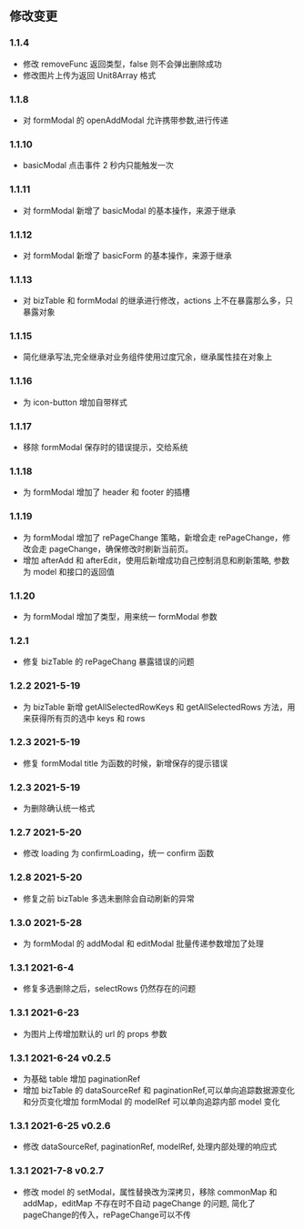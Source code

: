 ## 修改变更

### 1.1.4

- 修改 removeFunc 返回类型，false 则不会弹出删除成功
- 修改图片上传为返回 Unit8Array 格式

### 1.1.8

- 对 formModal 的 openAddModal 允许携带参数,进行传递

### 1.1.10

- basicModal 点击事件 2 秒内只能触发一次

### 1.1.11

- 对 formModal 新增了 basicModal 的基本操作，来源于继承

### 1.1.12

- 对 formModal 新增了 basicForm 的基本操作，来源于继承

### 1.1.13

- 对 bizTable 和 formModal 的继承进行修改，actions 上不在暴露那么多，只暴露对象

### 1.1.15

- 简化继承写法,完全继承对业务组件使用过度冗余，继承属性挂在对象上

### 1.1.16

- 为 icon-button 增加自带样式

### 1.1.17

- 移除 formModal 保存时的错误提示，交给系统

### 1.1.18

- 为 formModal 增加了 header 和 footer 的插槽

### 1.1.19

- 为 formModal 增加了 rePageChange 策略，新增会走 rePageChange，修改会走 pageChange，确保修改时刷新当前页。
- 增加 afterAdd 和 afterEdit，使用后新增成功自己控制消息和刷新策略, 参数为 model 和接口的返回值

### 1.1.20

- 为 formModal 增加了类型，用来统一 formModal 参数

### 1.2.1

- 修复 bizTable 的 rePageChang 暴露错误的问题

### 1.2.2 2021-5-19

- 为 bizTable 新增 getAllSelectedRowKeys 和 getAllSelectedRows 方法，用来获得所有页的选中 keys 和 rows

### 1.2.3 2021-5-19

- 修复 formModal title 为函数的时候，新增保存的提示错误

### 1.2.3 2021-5-19

- 为删除确认统一格式

### 1.2.7 2021-5-20

- 修改 loading 为 confirmLoading，统一 confirm 函数

### 1.2.8 2021-5-20

- 修复之前 bizTable 多选未删除会自动刷新的异常

### 1.3.0 2021-5-28

- 为 formModal 的 addModal 和 editModal 批量传递参数增加了处理

### 1.3.1 2021-6-4

- 修复多选删除之后，selectRows 仍然存在的问题

### 1.3.1 2021-6-23

- 为图片上传增加默认的 url 的 props 参数

### 1.3.1 2021-6-24 v0.2.5

- 为基础 table 增加 paginationRef
- 增加 bizTable 的 dataSourceRef 和 paginationRef,可以单向追踪数据源变化和分页变化增加 formModal 的 modelRef 可以单向追踪内部 model 变化

### 1.3.1 2021-6-25 v0.2.6

- 修改 dataSourceRef, paginationRef, modelRef, 处理内部处理的响应式

### 1.3.1 2021-7-8 v0.2.7

- 修改 model 的 setModal，属性替换改为深拷贝，移除 commonMap 和 addMap，editMap 不存在时不自动 pageChange 的问题,
简化了pageChange的传入，rePageChange可以不传
